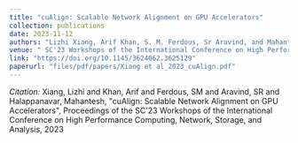 ```yaml
---
title: "cuAlign: Scalable Network Alignment on GPU Accelerators"
collection: publications
date: 2023-11-12
authors: "Lizhi Xiang, Arif Khan, S. M. Ferdous, Sr Aravind, and Mahantesh Halappanavar"
venue: " SC'23 Workshops of the International Conference on High Performance Computing, Network, Storage, and Analysis"
link: "https://doi.org/10.1145/3624062.3625129"
paperurl: "files/pdf/papers/Xiang et al_2023_cuAlign.pdf"
---
```

*Citation:* Xiang, Lizhi and Khan, Arif and Ferdous, SM and Aravind, SR and Halappanavar, Mahantesh, "cuAlign: Scalable Network Alignment on GPU Accelerators", Proceedings of the SC'23 Workshops of the International Conference on High Performance Computing, Network, Storage, and Analysis, 2023
